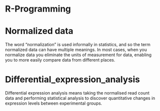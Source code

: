 # R-Programming
# Normalized data
The word “normalization” is used informally in statistics, and so the term normalized data can have multiple meanings. In most cases, when you normalize data you eliminate the units of measurement for data, enabling you to more easily compare data from different places.
# Differential_expression_analysis
Differential expression analysis means taking the normalised read count data and performing statistical analysis to discover quantitative changes in expression levels between experimental groups.
